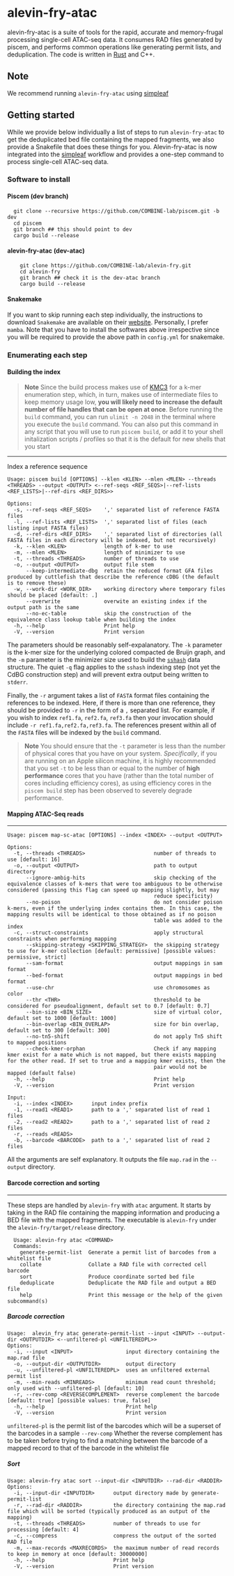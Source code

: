 # alevin-fry-atac

alevin-fry-atac is a suite of tools for the rapid, accurate and memory-frugal processing single-cell ATAC-seq data. It consumes RAD files generated by piscem, and performs common operations like generating permit lists, and deduplication. The code is written in [Rust](https://www.rust-lang.org) and C++.

## Note
We recommend running `alevin-fry-atac` using [simpleaf](https://github.com/COMBINE-lab/simpleaf) 

## Getting started
While we provide below individually a list of steps to run `alevin-fry-atac` to get the deduplicated bed file containing the mapped fragments, we also provide a Snakefile that does these things for you. Alevin-fry-atac is now integrated into the [simpleaf](https://github.com/COMBINE-lab/simpleaf) workflow and provides a one-step command to process single-cell ATAC-seq data.

### Software to install

#### Piscem (dev branch)
```
  git clone --recursive https://github.com/COMBINE-lab/piscem.git -b dev
  cd piscem
  git branch ## this should point to dev
  cargo build --release
```

#### alevin-fry-atac (dev-atac)
```
    git clone https://github.com/COMBINE-lab/alevin-fry.git
    cd alevin-fry
    git branch ## check it is the dev-atac branch
    cargo build --release
```

#### Snakemake
If you want to skip running each step individually, the instructions to download `Snakemake` are available on their [website](https://snakemake.readthedocs.io/en/stable/getting_started/installation.html). Personally, I prefer `mamba`. Note that you have to install the softwares above irrespective since you will be required to provide the above path in `config.yml` for snakemake.


### Enumerating each step

#### Building the index

> **Note**
> Since the build process makes use of [KMC3](https://github.com/refresh-bio/KMC) for a k-mer enumeration step, which, in turn, makes use of intermediate files to keep memory usage low, **you will likely need to increase the default number of file handles that can be open at once**.  Before running the `build` command, you can run `ulimit -n 2048` in the terminal where you execute the `build` command.  You can also put this command in any script that you will use to run `piscem build`, or add it to your shell initalization scripts / profiles so that it is the default for new shells that you start

---
Index a reference sequence
```
Usage: piscem build [OPTIONS] --klen <KLEN> --mlen <MLEN> --threads <THREADS> --output <OUTPUT> <--ref-seqs <REF_SEQS>|--ref-lists <REF_LISTS>|--ref-dirs <REF_DIRS>>

Options:
  -s, --ref-seqs <REF_SEQS>    ',' separated list of reference FASTA files
  -l, --ref-lists <REF_LISTS>  ',' separated list of files (each listing input FASTA files)
  -d, --ref-dirs <REF_DIRS>    ',' separated list of directories (all FASTA files in each directory will be indexed, but not recursively)
  -k, --klen <KLEN>            length of k-mer to use
  -m, --mlen <MLEN>            length of minimizer to use
  -t, --threads <THREADS>      number of threads to use
  -o, --output <OUTPUT>        output file stem
      --keep-intermediate-dbg  retain the reduced format GFA files produced by cuttlefish that describe the reference cDBG (the default is to remove these)
  -w, --work-dir <WORK_DIR>    working directory where temporary files should be placed [default: .]
      --overwrite              overwite an existing index if the output path is the same
      --no-ec-table            skip the construction of the equivalence class lookup table when building the index
  -h, --help                   Print help
  -V, --version                Print version
```

The parameters should be reasonably self-expalanatory.  The `-k` parameter is the k-mer size for the underlying colored compacted de Bruijn graph, and the `-m` parameter is the minimizer size used to build the [`sshash`](https://github.com/jermp/sshash) data structure.  The quiet `-q` flag applies to the `sshash` indexing step (not yet the CdBG construction step) and will prevent extra output being written to `stderr`.

Finally, the `-r` argument takes a list of `FASTA` format files containing the references to be indexed.  Here, if there is more than one reference, they should be provided to `-r` in the form of a `,` separated list.  For example, if you wish to index `ref1.fa`, `ref2.fa`, `ref3.fa` then your invocation should include `-r ref1.fa,ref2.fa,ref3.fa`.  The references present within all of the `FASTA` files will be indexed by the `build` command.

> **Note**
> You should ensure that the `-t` parameter is less than the number of physical cores that you have on your system. _Specifically_, if you are running on an Apple silicon machine, it is highly recommended that you set `-t` to be less than or equal to the number of **high performance** cores that you have (rather than the total number of cores including efficiency cores), as using efficiency cores in the `piscem build` step has been observed to severely degrade performance.

#### Mapping ATAC-Seq reads
---
```
Usage: piscem map-sc-atac [OPTIONS] --index <INDEX> --output <OUTPUT>

Options:
  -t, --threads <THREADS>                      number of threads to use [default: 16]
  -o, --output <OUTPUT>                        path to output directory
      --ignore-ambig-hits                      skip checking of the equivalence classes of k-mers that were too ambiguous to be otherwise considered (passing this flag can speed up mapping slightly, but may
                                               reduce specificity)
      --no-poison                              do not consider poison k-mers, even if the underlying index contains them. In this case, the mapping results will be identical to those obtained as if no poison
                                               table was added to the index
  -c, --struct-constraints                     apply structural constraints when performing mapping
      --skipping-strategy <SKIPPING_STRATEGY>  the skipping strategy to use for k-mer collection [default: permissive] [possible values: permissive, strict]
      --sam-format                             output mappings in sam format
      --bed-format                             output mappings in bed format
      --use-chr                                use chromosomes as color
      --thr <THR>                              threshold to be considered for pseudoalignment, default set to 0.7 [default: 0.7]
      --bin-size <BIN_SIZE>                    size of virtual color, default set to 1000 [default: 1000]
      --bin-overlap <BIN_OVERLAP>              size for bin overlap, default set to 300 [default: 300]
      --no-tn5-shift                           do not apply Tn5 shift to mapped positions
      --check-kmer-orphan                      Check if any mapping kmer exist for a mate which is not mapped, but there exists mapping for the other read. If set to true and a mapping kmer exists, then the
                                               pair would not be mapped (default false)
  -h, --help                                   Print help
  -V, --version                                Print version

Input:
  -i, --index <INDEX>      input index prefix
  -1, --read1 <READ1>      path to a ',' separated list of read 1 files
  -2, --read2 <READ2>      path to a ',' separated list of read 2 files
  -r, --reads <READS>
  -b, --barcode <BARCODE>  path to a ',' separated list of read 2 files
```
All the arguments are self explanatory. It outputs the file `map.rad` in the `--output` directory.

#### Barcode correction and sorting
---
These steps are handled by `alevin-fry` with `atac` argument. It starts by taking in the RAD file containing the mapping information and producing a BED file with the mapped fragments. The executable is `alevin-fry` under the `alevin-fry/target/release` directory.
```
  Usage: alevin-fry atac <COMMAND>
  Commands:
    generate-permit-list  Generate a permit list of barcodes from a whitelist file
    collate               Collate a RAD file with corrected cell barcode
    sort                  Produce coordinate sorted bed file
    deduplicate           Deduplicate the RAD file and output a BED file
    help                  Print this message or the help of the given subcommand(s)
```
##### Barcode correction
```
Usage:  alevin_fry atac generate-permit-list --input <INPUT> --output-dir <OUTPUTDIR> <--unfiltered-pl <UNFILTEREDPL>>
Options:
  -i, --input <INPUT>                 input directory containing the map.rad file
  -o, --output-dir <OUTPUTDIR>        output directory
  -u, --unfiltered-pl <UNFILTEREDPL>  uses an unfiltered external permit list
  -m, --min-reads <MINREADS>          minimum read count threshold; only used with --unfiltered-pl [default: 10]
  -r, --rev-comp <REVERSECOMPLEMENT>  reverse complement the barcode [default: true] [possible values: true, false]
  -h, --help                          Print help
  -V, --version                       Print version
```
`unfiltered-pl` is the permit list of the barcodes which will be a superset of the barcodes in a sample
`--rev-comp` Whether the reverse complement has to be taken before trying to find a matching between the barcode of a mapped record to that of the barcode in the whitelist file

##### Sort
```
Usage: alevin-fry atac sort --input-dir <INPUTDIR> --rad-dir <RADDIR>
Options:
  -i, --input-dir <INPUTDIR>      output directory made by generate-permit-list
  -r, --rad-dir <RADDIR>          the directory containing the map.rad file which will be sorted (typically produced as an output of the mapping)
  -t, --threads <THREADS>         number of threads to use for processing [default: 4]
  -c, --compress                  compress the output of the sorted RAD file
  -m, --max-records <MAXRECORDS>  the maximum number of read records to keep in memory at once [default: 30000000]
  -h, --help                      Print help
  -V, --version                   Print version
```
